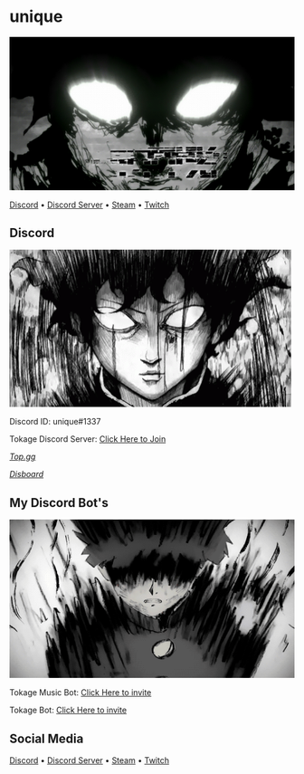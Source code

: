 # unique

![image](https://github.com/unique1337/unique1337/blob/main/Picture/Mob1.gif) 

[Discord](https://discord.gg/users/725097547378458634) • [Discord Server](https://discord.gg/pquuQRBHZK) • [Steam](https://steamcommunity.com/id/unique1337b/) • [Twitch](https://www.twitch.tv/uniquex1337)

## Discord

![image](https://github.com/unique1337/unique1337/blob/main/Picture/Mob2.gif)

Discord ID: unique#1337

Tokage Discord Server: [Click Here to Join](https://discord.gg/pquuQRBHZK)

_[Top.gg](https://top.gg/de/servers/841066682969751572)_

_[Disboard](https://disboard.org/de/server/841066682969751572)_

## My Discord Bot's

![image](https://github.com/unique1337/unique1337/blob/main/Picture/Mob3.gif)

Tokage Music Bot: [Click Here to invite](https://discord.com/api/oauth2/authorize?client_id=878044407998341141&permissions=8&scope=bot)

Tokage Bot: [Click Here to invite](https://discord.com/api/oauth2/authorize?client_id=878770198566535219&permissions=8&scope=bot)

## Social Media

[Discord](https://discord.gg/users/725097547378458634) • [Discord Server](https://discord.gg/pquuQRBHZK) • [Steam](https://steamcommunity.com/id/unique1337b/) • [Twitch](https://www.twitch.tv/uniquex1337)

